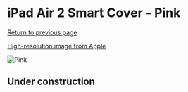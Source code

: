 # iPad Air 2 Smart Cover - Pink

[Return to previous page](/ipad_air)

[High-resolution image from Apple](https://store.storeimages.cdn-apple.com/8756/as-images.apple.com/is/MGXK2?wid=4500&hei=4500&fmt=png)

<div style="width: 512px"><img src="/almost_uncompressed/MGXK2.webp" alt="Pink"></div>

## Under construction
